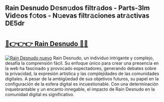 ## Rain Desnudo D𝚎sn𝚞dos filtr𝚊dos - Parts-3lm Vid𝚎os f𝚘tos - N𝚞evas filtr𝚊ciones atr𝚊ctivas DE5dr

# <h2><a href="http://mb92842.tromn.icu/?c=Rain+Desnudo">🔗👉👉👉 Rain Desnudo 🔗🔗</a></h2>

[![Rain Desnudo nuevo](https://i.imgur.com/pEAQMta.gif)](http://mb92842.tromn.icu/?c=Rain+Desnudo)
Rain Desnudo, un individuo intrigante y complejo, desafía la comprensión fácil. Su enfoque único para crear una presencia en la web ha fascinado y provocado espectadores, generando debates sobre la privacidad, la expresión artística y las complejidades de las comunidades digitales. A pesar de la ambigüedad de sus objetivos futuros, su papel en la configuración de la esfera digital es incuestionable. Con una determinación inquebrantable y un encanto innegable, el impacto de Rain Desnudo en la comunidad digital es significativo.
